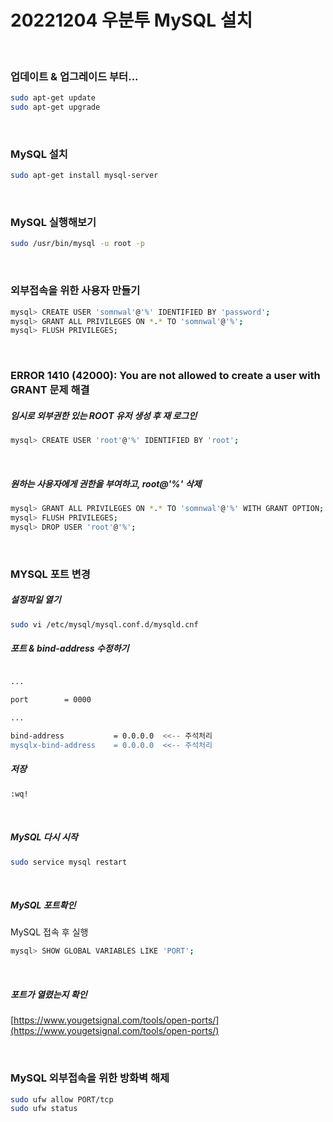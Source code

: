# 20221204 우분투 MySQL 설치

&nbsp;
&nbsp;

### 업데이트 & 업그레이드 부터...
```bash
sudo apt-get update
sudo apt-get upgrade
```

&nbsp;
&nbsp;

### MySQL 설치
```bash
sudo apt-get install mysql-server
```

&nbsp;
&nbsp;

### MySQL 실행해보기
```bash
sudo /usr/bin/mysql -u root -p
```

&nbsp;
&nbsp;

### 외부접속을 위한 사용자 만들기
```bash
mysql> CREATE USER 'somnwal'@'%' IDENTIFIED BY 'password';
mysql> GRANT ALL PRIVILEGES ON *.* TO 'somnwal'@'%';
mysql> FLUSH PRIVILEGES;
```

&nbsp;
&nbsp;

### ERROR 1410 (42000): You are not allowed to create a user with GRANT 문제 해결

##### 임시로 외부권한 있는 ROOT 유저 생성 후 재 로그인
```bash
mysql> CREATE USER 'root'@'%' IDENTIFIED BY 'root';
```

&nbsp;

##### 원하는 사용자에게 권한을 부여하고, root@'%' 삭제
```bash
mysql> GRANT ALL PRIVILEGES ON *.* TO 'somnwal'@'%' WITH GRANT OPTION;
mysql> FLUSH PRIVILEGES;
mysql> DROP USER 'root'@'%';
```

&nbsp;
&nbsp;

### MYSQL 포트 변경

##### 설정파일 열기
```bash
sudo vi /etc/mysql/mysql.conf.d/mysqld.cnf
```

##### 포트 & bind-address 수정하기
```bash

...

port        = 0000

...

bind-address           = 0.0.0.0  <<-- 주석처리
mysqlx-bind-address    = 0.0.0.0  <<-- 주석처리
```

##### 저장
```bash
:wq!
```
&nbsp;

##### MySQL 다시 시작
```bash
sudo service mysql restart
```

&nbsp;

##### MySQL 포트확인

MySQL 접속 후 실행
```bash
mysql> SHOW GLOBAL VARIABLES LIKE 'PORT';
```

&nbsp;

##### 포트가 열렸는지 확인
[https://www.yougetsignal.com/tools/open-ports/](https://www.yougetsignal.com/tools/open-ports/)


&nbsp;
&nbsp;

### MySQL 외부접속을 위한 방화벽 해제
```bash
sudo ufw allow PORT/tcp
sudo ufw status
```
